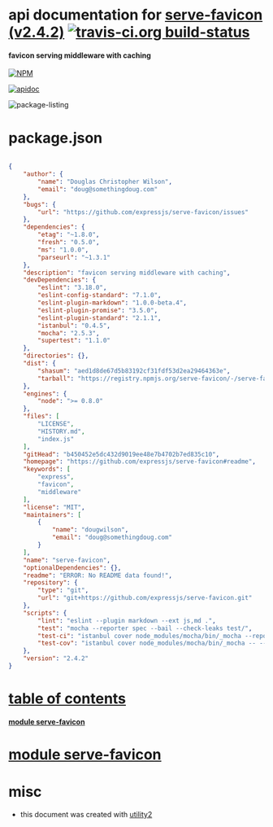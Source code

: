 # api documentation for  [serve-favicon (v2.4.2)](https://github.com/expressjs/serve-favicon#readme)  [![travis-ci.org build-status](https://api.travis-ci.org/npmdoc/node-npmdoc-serve-favicon.svg)](https://travis-ci.org/npmdoc/node-npmdoc-serve-favicon)
#### favicon serving middleware with caching

[![NPM](https://nodei.co/npm/serve-favicon.png?downloads=true)](https://www.npmjs.com/package/serve-favicon)

[![apidoc](https://npmdoc.github.io/node-npmdoc-serve-favicon/build/screen-capture.buildNpmdoc.browser._2Fhome_2Ftravis_2Fbuild_2Fnpmdoc_2Fnode-npmdoc-serve_favicon_2Ftmp_2Fbuild_2Fapidoc.html.png)](https://npmdoc.github.io/node-npmdoc-serve-favicon/build..beta..travis-ci.org/apidoc.html)

![package-listing](https://npmdoc.github.io/node-npmdoc-serve-favicon/build/screen-capture.npmPackageListing.svg)



# package.json

```json

{
    "author": {
        "name": "Douglas Christopher Wilson",
        "email": "doug@somethingdoug.com"
    },
    "bugs": {
        "url": "https://github.com/expressjs/serve-favicon/issues"
    },
    "dependencies": {
        "etag": "~1.8.0",
        "fresh": "0.5.0",
        "ms": "1.0.0",
        "parseurl": "~1.3.1"
    },
    "description": "favicon serving middleware with caching",
    "devDependencies": {
        "eslint": "3.18.0",
        "eslint-config-standard": "7.1.0",
        "eslint-plugin-markdown": "1.0.0-beta.4",
        "eslint-plugin-promise": "3.5.0",
        "eslint-plugin-standard": "2.1.1",
        "istanbul": "0.4.5",
        "mocha": "2.5.3",
        "supertest": "1.1.0"
    },
    "directories": {},
    "dist": {
        "shasum": "aed1d8de67d5b83192cf31fdf53d2ea29464363e",
        "tarball": "https://registry.npmjs.org/serve-favicon/-/serve-favicon-2.4.2.tgz"
    },
    "engines": {
        "node": ">= 0.8.0"
    },
    "files": [
        "LICENSE",
        "HISTORY.md",
        "index.js"
    ],
    "gitHead": "b450452e5dc432d9019ee48e7b4702b7ed835c10",
    "homepage": "https://github.com/expressjs/serve-favicon#readme",
    "keywords": [
        "express",
        "favicon",
        "middleware"
    ],
    "license": "MIT",
    "maintainers": [
        {
            "name": "dougwilson",
            "email": "doug@somethingdoug.com"
        }
    ],
    "name": "serve-favicon",
    "optionalDependencies": {},
    "readme": "ERROR: No README data found!",
    "repository": {
        "type": "git",
        "url": "git+https://github.com/expressjs/serve-favicon.git"
    },
    "scripts": {
        "lint": "eslint --plugin markdown --ext js,md .",
        "test": "mocha --reporter spec --bail --check-leaks test/",
        "test-ci": "istanbul cover node_modules/mocha/bin/_mocha --report lcovonly -- --reporter spec --check-leaks test/",
        "test-cov": "istanbul cover node_modules/mocha/bin/_mocha -- --reporter dot --check-leaks test/"
    },
    "version": "2.4.2"
}
```



# <a name="apidoc.tableOfContents"></a>[table of contents](#apidoc.tableOfContents)

#### [module serve-favicon](#apidoc.module.serve-favicon)



# <a name="apidoc.module.serve-favicon"></a>[module serve-favicon](#apidoc.module.serve-favicon)



# misc
- this document was created with [utility2](https://github.com/kaizhu256/node-utility2)
